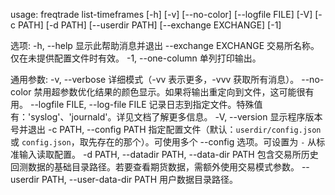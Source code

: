 usage: freqtrade list-timeframes [-h] [-v] [--no-color] [--logfile FILE] [-V]
                                 [-c PATH] [-d PATH] [--userdir PATH]
                                 [--exchange EXCHANGE] [-1]

选项:
  -h, --help            显示此帮助消息并退出
  --exchange EXCHANGE   交易所名称。仅在未提供配置文件时有效。
  -1, --one-column      单列打印输出。

通用参数:
  -v, --verbose         详细模式（-vv 表示更多，-vvv 获取所有消息）。
  --no-color            禁用超参数优化结果的颜色显示。如果将输出重定向到文件，这可能很有用。
  --logfile FILE, --log-file FILE
                        记录日志到指定文件。特殊值有：'syslog'、'journald'。详见文档了解更多信息。
  -V, --version         显示程序版本号并退出
  -c PATH, --config PATH
                        指定配置文件（默认：`userdir/config.json` 或 `config.json`，取先存在的那个）。可使用多个 --config 选项。可设置为 `-` 从标准输入读取配置。
  -d PATH, --datadir PATH, --data-dir PATH
                        包含交易所历史回测数据的基础目录路径。若要查看期货数据，需额外使用交易模式参数。
  --userdir PATH, --user-data-dir PATH
                        用户数据目录路径。